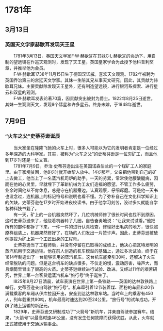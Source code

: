 # 1781年
## 3月13日
### 英国天文学家赫歇耳发现天王星
　　1781年3月13日，英国天文学家F·W·赫歇耳在其妹C·L·赫歇耳的协助下，用自制的望远镜在作巡天观测时，发现了天王星。英国皇家学会为此授予他科普利奖章，并推举他为会员。<br>　　F·W·赫歇耳1738年11月15日生于德国汉诺威。喜欢天文观测。1782年被聘为英国乔治第三的宫廷天文学家。其妹一生陪其兄从事天文研究。因此，其贡献为赫歇耳兄妹。主要贡献除发现天王星外，还有制造望远镜，进行银河系探索、进行星云和双星的观测。<br>　　F·W·赫歇耳发表论著70篇，因贡献突出被封为爵士。1822年8月25日逝世。其妹一生观测天文，发现8个彗星和许多星云。终身未嫁，于1848年逝世。
## 7月9日
### “火车之父”史蒂芬逊诞辰
　　当大家坐在隆隆飞驰的火车上时，很多人可能以为它的发明者肯定是一位经过多年深造的大科学家。其实，被称为“火车之父”的史蒂芬逊是一位穷矿工，而且他到17岁时还是一位文盲。<br>　　1781年7月9日，乔治·史蒂芬逊出生在英国诺森伯兰的一个煤矿工人的家庭里。由于家境贫困，他8岁时就开始帮人放牛。14岁那年，父亲把他带到自己的矿上去做工，他当上了一名蒸汽机司炉的助手。一天的劳累，常常使他腰酸腿病，因而在他的心灵里，早就埋下了革新机械为工友们造福的愿望。不管工作多么疲劳，业余时间他从不肯休息，总是守在机器旁边，认真观察，仔细琢磨。可是他一天书也没念过，连机器上的标记符号和说明也看不懂。为了弥补自己在文化科学知识上的欠缺，史蒂芬逊在17岁时开始进夜校读书。由于他学习刻苦，没过多久就能自学各种科技书籍了。<br>　　有一天，矿上的一台机器突然坏了，几位机械师修了很长时间也找不到原因。这时史蒂芬逊来了，他绕着机器转了几圈，自告奋勇地说：“让我来试试看。”他把所有的部件都拆了下来，一件一件的进行认真检查，修理好出毛病的地方，很快照原样组装上，机器果然修好了，在场的人们发出一片赞许声。因此，史蒂芬逊被破例提拔为矿上第一个工匠出身的工程师。<br>　　史蒂芬逊当了工程师后，并没有停留在已取得的成绩上，他决心把瓦特发明的蒸汽机用于交通运输。他在前人创造的机车模型的基础上，通过多次试验，终于在1814年制造出了一台能够实用的蒸汽机车。这台机车能牵引30吨，还解决了火车经常脱轨的问题。但是这台机车的缺点很多，不仅走的慢，震动厉害，噪声大，而且烟筒里冒出了很高的火苗。史蒂芬逊继续进行试验、改进。又经过11年的艰苦研究，世界上第一台客货运蒸汽机车“旅行号”终于诞生了。<br>　　l825年9月27日清晨，试车表演在世界上第一条铁路——英国的达林敦铁路上举行。史蒂芬逊亲自驾驶“旅行号”。机车牵引着12节装着煤、面粉的车厢和20节满载乘客的车厢从伊库拉因开出，安全到达达林敦车站。当时车上的乘客有450人，列车载重共90吨，机车最高时速达到20至24公里。“旅行号”的试车成功，开辟了陆上运输的新纪元。<br>　　1829年，史蒂芬逊又研制成功了“火箭号”新机车，并亲自驾驶参加赛车。结果，“火箭号”以最高时速46公里，没有发生任何故障而获得优胜。从此，火车就正式被使用于交通运输事业。
<comment/>
